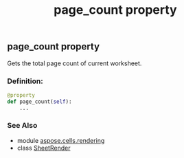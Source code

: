 ﻿---
title: page_count property
second_title: Aspose.Cells for Python via .NET API References
description: 
type: docs
weight: 80
url: /aspose.cells.rendering/sheetrender/page_count/
is_root: false
---

## page_count property


Gets the total page count of current worksheet.
### Definition:
```python
@property
def page_count(self):
    ...
```

### See Also
* module [aspose.cells.rendering](../../)
* class [SheetRender](/cells/python-net/aspose.cells.rendering/sheetrender)
